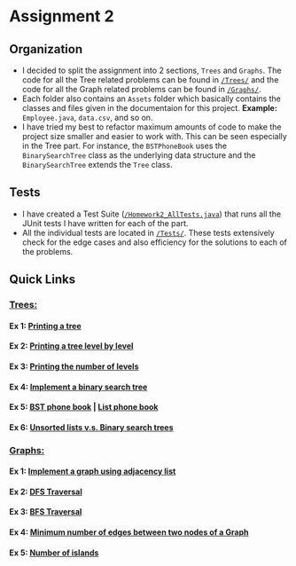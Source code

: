 # Assignment 2

## Organization

-   I decided to split the assignment into 2 sections, `Trees` and `Graphs`. The code for all the Tree related problems can be found in [`/Trees/`](https://github.com/ubercareerprep2019/Uber-Career-Prep-Homework-Nilay/blob/master/Assignment-2/Trees) and the code for all the Graph related problems can be found in [`/Graphs/`](https://github.com/ubercareerprep2019/Uber-Career-Prep-Homework-Nilay/blob/master/Assignment-2/Graphs).
-   Each folder also contains an `Assets` folder which basically contains the classes and files given in the documentaion for this project. **Example:** `Employee.java`, `data.csv`, and so on.
-   I have tried my best to refactor maximum amounts of code to make the project size smaller and easier to work with. This can be seen especially in the Tree part. For instance, the `BSTPhoneBook` uses the `BinarySearchTree` class as the underlying data structure and the `BinarySearchTree` extends the `Tree` class.

## Tests

-   I have created a Test Suite ([`/Homework2_AllTests.java`](https://github.com/ubercareerprep2019/Uber-Career-Prep-Homework-Nilay/blob/master/Assignment-2/Homework2_AllTests.java)) that runs all the JUnit tests I have written for each of the part.
-   All the individual tests are located in [`/Tests/`](https://github.com/ubercareerprep2019/Uber-Career-Prep-Homework-Nilay/blob/master/Assignment-2/Tests). These tests extensively check for the edge cases and also efficiency for the solutions to each of the problems.

## Quick Links

### [Trees:](https://github.com/ubercareerprep2019/Uber-Career-Prep-Homework-Nilay/blob/master/Assignment-2/Trees/)

#### Ex 1: [Printing a tree](https://github.com/ubercareerprep2019/Uber-Career-Prep-Homework-Nilay/blob/master/Assignment-2/Trees/Tree.java)

#### Ex 2: [Printing a tree level by level](https://github.com/ubercareerprep2019/Uber-Career-Prep-Homework-Nilay/blob/master/Assignment-2/Trees/OrganizationStructure.java)

#### Ex 3: [Printing the number of levels](https://github.com/ubercareerprep2019/Uber-Career-Prep-Homework-Nilay/blob/master/Assignment-2/Trees/OrganizationStructure.java)

#### Ex 4: [Implement a binary search tree](https://github.com/ubercareerprep2019/Uber-Career-Prep-Homework-Nilay/blob/master/Assignment-2/Trees/BinarySearchTree.java)

#### Ex 5: [BST phone book](https://github.com/ubercareerprep2019/Uber-Career-Prep-Homework-Nilay/blob/master/Assignment-2/Trees/BSTPhoneBook.java) | [List phone book](https://github.com/ubercareerprep2019/Uber-Career-Prep-Homework-Nilay/blob/master/Assignment-2/Trees/ListPhoneBook.java)

#### Ex 6: [Unsorted lists v.s. Binary search trees](https://github.com/ubercareerprep2019/Uber-Career-Prep-Homework-Nilay/blob/master/Assignment-2/Trees/List_vs_BST.java)

### [Graphs:](https://github.com/ubercareerprep2019/Uber-Career-Prep-Homework-Nilay/blob/master/Assignment-2/Graphs/)

#### Ex 1: [Implement a graph using adjacency list](https://github.com/ubercareerprep2019/Uber-Career-Prep-Homework-Nilay/blob/master/Assignment-2/Graphs/GraphWithAdjacencyList.java)

#### Ex 2: [DFS Traversal](https://github.com/ubercareerprep2019/Uber-Career-Prep-Homework-Nilay/blob/master/Assignment-2/Graphs/GraphWithAdjacencyList.java)

#### Ex 3: [BFS Traversal](https://github.com/ubercareerprep2019/Uber-Career-Prep-Homework-Nilay/blob/master/Assignment-2/Graphs/GraphWithAdjacencyList.java)

#### Ex 4: [Minimum number of edges between two nodes of a Graph](https://github.com/ubercareerprep2019/Uber-Career-Prep-Homework-Nilay/blob/master/Assignment-2/Graphs/GraphWithAdjacencyList.java)

#### Ex 5: [Number of islands](https://github.com/ubercareerprep2019/Uber-Career-Prep-Homework-Nilay/blob/master/Assignment-2/Graphs/NumberOfIslands.java)
